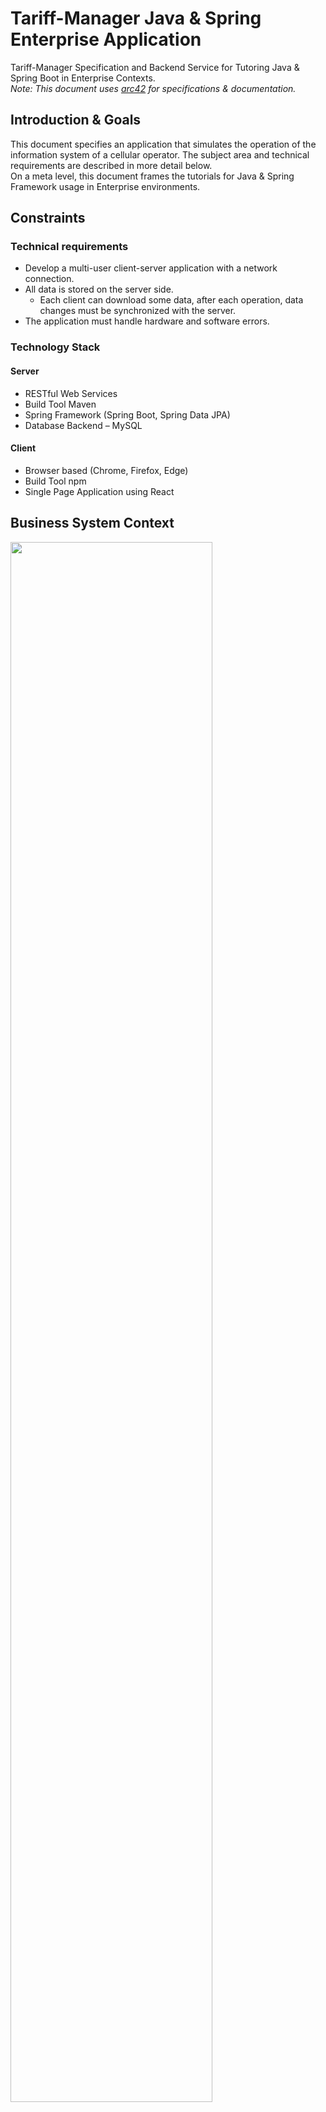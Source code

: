 # Tariff-Manager Java & Spring Enterprise Application

Tariff-Manager Specification and Backend Service for Tutoring Java & Spring Boot in Enterprise Contexts.  
_Note: This document uses [arc42](https://github.com/arc42) for specifications & documentation._

## Introduction & Goals

This document specifies an application that simulates the operation of the information system of a cellular operator. The subject area and technical requirements are described in more detail below.  
On a meta level, this document frames the tutorials for Java & Spring Framework usage in Enterprise environments.

## Constraints

### Technical requirements

* Develop a multi-user client-server application with a network connection.
* All data is stored on the server side. 
  * Each client can download some data, after each operation, data changes must be synchronized with the server.
* The application must handle hardware and software errors. 

### Technology Stack

#### Server

* RESTful Web Services
* Build Tool Maven
* Spring Framework (Spring Boot, Spring Data JPA)
* Database Backend – MySQL

#### Client

* Browser based (Chrome, Firefox, Edge)
* Build Tool npm
* Single Page Application using React

## Business System Context

<img src="https://user-images.githubusercontent.com/2828581/160578353-e8435cf0-3e6d-4c6f-939f-ba3d48ae8ec9.png" width="80%"/>

## Deployment Diagram (Components & Interactions)

<img src="https://user-images.githubusercontent.com/2828581/160689334-98d8ea9f-555f-41be-ad83-1636bd8e728e.png" width="80%"/>

## Data Model (Class Diagram)

<img src="https://user-images.githubusercontent.com/2828581/160578346-ac7083b8-121f-4cfc-91ab-b1f131166384.png" width="80%"/>

## Entity Relationship Diagram

<img src="https://user-images.githubusercontent.com/2828581/160789917-6705780e-8392-404f-8ace-1b851b3fbe36.png" width="100%"/>

## Component Interactions (Sequence Diagram) 

<img src="https://user-images.githubusercontent.com/2828581/160578355-7b4351e2-e8df-4db3-b6c8-fdb6984c3304.png" width="80%"/>
